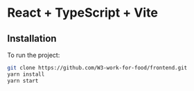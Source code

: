 # React + TypeScript + Vite

## Installation

To run the project:

```bash
git clone https://github.com/W3-work-for-food/frontend.git
yarn install
yarn start